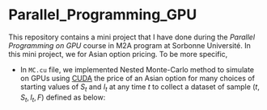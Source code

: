 # Parallel_Programming_GPU
This repository contains a mini project that I have done during the *Parallel Programming on GPU* course in M2A program at Sorbonne Université. In this mini project, we for Asian option pricing. To be more specific,

- In `MC.cu` file, we implemented Nested Monte-Carlo method to simulate on GPUs using [CUDA](https://developer.nvidia.com/cuda-toolkit) the price of an Asian option for many choices of starting values of $S_t$ and $I_t$ at any time $t$ to collect a dataset of sample $(t, S_t, I_t, F)$ defined as below:
